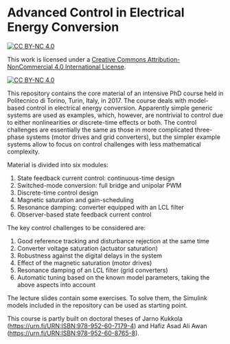 # Advanced Control in Electrical Energy Conversion
[![CC BY-NC 4.0][cc-by-nc-shield]][cc-by-nc]

This work is licensed under a [Creative Commons Attribution-NonCommercial 4.0 International License][cc-by-nc].

[![CC BY-NC 4.0][cc-by-nc-image]][cc-by-nc]

[cc-by-nc]: http://creativecommons.org/licenses/by-nc/4.0/
[cc-by-nc-image]: https://i.creativecommons.org/l/by-nc/4.0/88x31.png
[cc-by-nc-shield]: https://img.shields.io/badge/License-CC%20BY--NC%204.0-lightgrey.svg

This repository contains the core material of an intensive PhD course held in Politecnico di Torino, Turin, Italy, in 2017. The course deals with model-based control in electrical energy conversion. Apparently simple generic systems are used as examples, which, however, are nontrivial to control due to either nonlinearities or discrete-time effects or both. The control challenges are essentially the same as those in more complicated three-phase systems (motor drives and grid converters), but the simpler example systems allow to focus on control challenges with less mathematical complexity.

Material is divided into six modules:

1. State feedback current control: continuous-time design 
2. Switched-mode conversion: full bridge and unipolar PWM
3. Discrete-time control design
4. Magnetic saturation and gain-scheduling
5. Resonance damping: converter equipped with an LCL filter
6. Observer-based state feedback current control

The key control challenges to be considered are:

1. Good reference tracking and disturbance rejection at the same time
2. Converter voltage saturation (actuator saturation)
3. Robustness against the digital delays in the system 
4. Effect of the magnetic saturation (motor drives)
5. Resonance damping of an LCL filter (grid converters)
6. Automatic tuning based on the known model parameters, taking the above aspects into account

The lecture slides contain some exercises. To solve them, the Simulink models included in the repository can be used as starting point. 

This course is partly built on doctoral theses of Jarno Kukkola (https://urn.fi/URN:ISBN:978-952-60-7179-4) and Hafiz Asad Ali Awan (https://urn.fi/URN:ISBN:978-952-60-8765-8).
